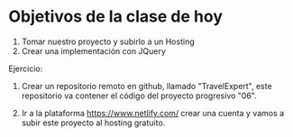 # Objetivos de la clase de hoy

1. Tomar nuestro proyecto y subirlo a un Hosting
2. Crear una implementación con JQuery


Ejercicio:

1. Crear un repositorio remoto en github, llamado "TravelExpert", este repositorio va contener el código del proyecto 
progresivo "06".

2. Ir a la plataforma https://www.netlify.com/ crear una cuenta y vamos a subir este proyecto al hosting gratuito.